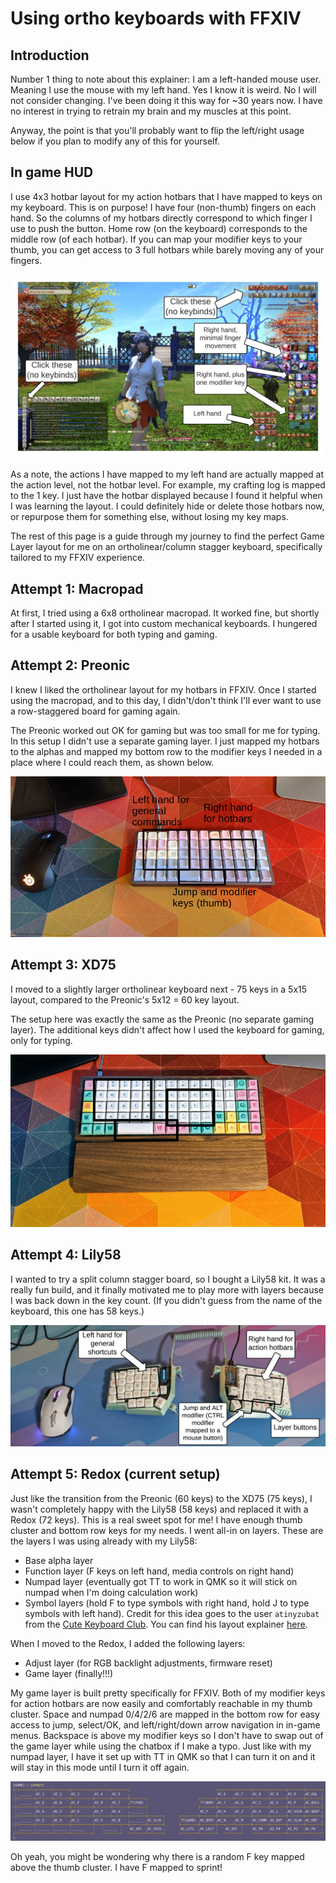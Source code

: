 # Using ortho keyboards with FFXIV

## Introduction

Number 1 thing to note about this explainer: I am a left-handed mouse user. Meaning I use the mouse with my left hand. Yes I know it is weird. No I will not consider changing. I've been doing it this way for ~30 years now. I have no interest in trying to retrain my brain and my muscles at this point.

Anyway, the point is that you'll probably want to flip the left/right usage below if you plan to modify any of this for yourself.

## In game HUD

I use 4x3 hotbar layout for my action hotbars that I have mapped to keys on my keyboard. This is on purpose! I have four (non-thumb) fingers on each hand. So the columns of my hotbars directly correspond to which finger I use to push the button. Home row (on the keyboard) corresponds to the middle row (of each hotbar). If you can map your modifier keys to your thumb, you can get access to 3 full hotbars while barely moving any of your fingers.

![Hotbar layout in game](HUD.png)

As a note, the actions I have mapped to my left hand are actually mapped at the action level, not the hotbar level.  For example, my crafting log is mapped to the 1 key. I just have the hotbar displayed because I found it helpful when I was learning the layout. I could definitely hide or delete those hotbars now, or repurpose them for something else, without losing my key maps.

The rest of this page is a guide through my journey to find the perfect Game Layer layout for me on an ortholinear/column stagger keyboard, specifically tailored to my FFXIV experience.

## Attempt 1: Macropad

At first, I tried using a 6x8 ortholinear macropad. It worked fine, but shortly after I started using it, I got into custom mechanical keyboards. I hungered for a usable keyboard for both typing and gaming.

## Attempt 2: Preonic

I knew I liked the ortholinear layout for my hotbars in FFXIV. Once I started using the macropad, and to this day, I didn't/don't think I'll ever want to use a row-staggered board for gaming again.

The Preonic worked out OK for gaming but was too small for me for typing.  In this setup I didn't use a separate gaming layer. I just mapped my hotbars to the alphas and mapped my bottom row to the modifier keys I needed in a place where I could reach them, as shown below.

![Key layout for Preonic](preonic_markedup.png)

## Attempt 3: XD75

I moved to a slightly larger ortholinear keyboard next - 75 keys in a 5x15 layout, compared to the Preonic's 5x12 = 60 key layout.

The setup here was exactly the same as the Preonic (no separate gaming layer). The additional keys didn't affect how I used the keyboard for gaming, only for typing.

![Key layout for XD75](xd75_markedup.png)

## Attempt 4: Lily58

I wanted to try a split column stagger board, so I bought a Lily58 kit. It was a really fun build, and it finally motivated me to play more with layers because I was back down in the key count. (If you didn't guess from the name of the keyboard, this one has 58 keys.)

![Key layout for Lily58](lily58_markedup.png)

## Attempt 5: Redox (current setup)

Just like the transition from the Preonic (60 keys) to the XD75 (75 keys), I wasn't completely happy with the Lily58 (58 keys) and replaced it with a Redox (72 keys). This is a real sweet spot for me! I have enough thumb cluster and bottom row keys for my needs. I went all-in on layers. These are the layers I was using already with my Lily58:

* Base alpha layer
* Function layer (F keys on left hand, media controls on right hand)
* Numpad layer (eventually got TT to work in QMK so it will stick on numpad when I'm doing calculation work)
* Symbol layers (hold F to type symbols with right hand, hold J to type symbols with left hand). Credit for this idea goes to the user `atinyzubat` from the [Cute Keyboard Club](https://cutekeyboard.club). You can find his layout explainer [here](https://rmwphd.github.io/ergodox).

When I moved to the Redox, I added the following layers:

* Adjust layer (for RGB backlight adjustments, firmware reset)
* Game layer (finally!!!)

My game layer is built pretty specifically for FFXIV. Both of my modifier keys for action hotbars are now easily and comfortably reachable in my thumb cluster. Space and numpad 0/4/2/6 are mapped in the bottom row for easy access to jump, select/OK, and left/right/down arrow navigation in in-game menus. Backspace is above my modifier keys so I don't have to swap out of the game layer while using the chatbox if I make a typo.  Just like with my numpad layer, I have it set up with TT in QMK so that I can turn it on and it will stay in this mode until I turn it off again.

![Game layer layout for Redox](redox_game_layer.png)

Oh yeah, you might be wondering why there is a random F key mapped above the thumb cluster. I have F mapped to sprint!